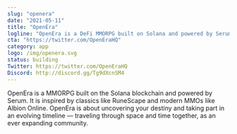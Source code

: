 ```yaml
---
slug: "openera"
date: "2021-05-11"
title: "OpenEra"
logline: "OpenEra is a DeFi MMORPG built on Solana and powered by Serum."
cta: "https://twitter.com/OpenEraHQ"
category: app
logo: /img/openera.svg
status: building
Twitter: https://twitter.com/OpenEraHQ	
Discord: http://discord.gg/Tg9dXcnSM4		
---
```

OpenEra is a MMORPG built on the Solana blockchain and powered by Serum. It is inspired by classics like RuneScape and modern MMOs like Albion Online. OpenEra is about uncovering your destiny and taking part in an evolving timeline — traveling through space and time together, as an ever expanding community.
